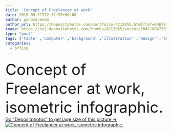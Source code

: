 ```yaml
---
title: 'Concept of Freelancer at work'
date: 2015-09-21T12:32:57+00:00
author: ponomarenko
author_url: https://depositphotos.com/portfolio-4212055.html?ref=64678756
image: https://st2.depositphotos.com/thumbs/4212055/vector/8047/80472034/api_thumb_450.jpg?forcejpeg=true
type: "post"
tags: ['table' ,'computer' ,'background' ,'illustration' ,'design' ,'set' ,'business' ,'financial' ,'person' ,'people' ,'abstract' ,'man' ,'technology' ,'modern' ,'creative' ,'concept' ,'office' ,'laptop' ,'work' ,'businessman' ,'room' ,'web' ,'finance' ,'code' ,'leader' ,'collection' ,'icons' ,'report' ,'worker' ,'workplace' ,'management' ,'process' ,'symbols' ,'signs' ,'responsibility' ,'programmer' ,'developer' ,'CEO' ,'advisor' ,'analyst' ,'projects' ,'junior' ,'isometric' ,'coder' ,'freelance' ,'freelancer' ,'freelancing' ,'css' ,'infographic' ]
categories: 
  - office
---
```

<div aling="center">
            <font size="60"> Concept of Freelancer at work, isometric infographic.</font>   
</div>
<div>
    <a href='https://st2.depositphotos.com/thumbs/4212055/vector/8047/80472034/api_thumb_450.jpg?forcejpeg=true?ref=64678756' target=_blank > Go "Depositphotos" to get lage size of this picture ->
        <img href='https://st2.depositphotos.com/thumbs/4212055/vector/8047/80472034/api_thumb_450.jpg?forcejpeg=true?ref=64678756' src='https://st2.depositphotos.com/4212055/8047/v/950/depositphotos_80472034-stock-illustration-concept-of-freelancer-at-work.jpg?forcejpeg=true' alt='Concept of Freelancer at work, isometric infographic.' >
    </a>
</div>
